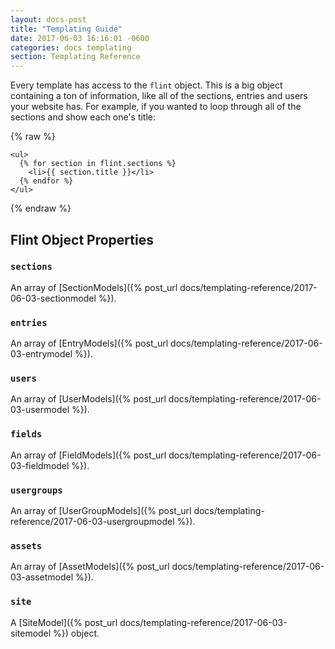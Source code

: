 ```yaml
---
layout: docs-post
title: "Templating Guide"
date: 2017-06-03 16:16:01 -0600
categories: docs templating
section: Templating Reference
---
```

Every template has access to the `flint` object. This is a big object containing a ton of information, like all of the sections, entries and users your website has. For example, if you wanted to loop through all of the sections and show each one's title:

{% raw %}
```liquid
<ul>
  {% for section in flint.sections %}
    <li>{{ section.title }}</li>
  {% endfor %}
</ul>
```
{% endraw %}

## Flint Object Properties

### `sections`
An array of [SectionModels]({% post_url docs/templating-reference/2017-06-03-sectionmodel %}).

### `entries`
An array of [EntryModels]({% post_url docs/templating-reference/2017-06-03-entrymodel %}).

### `users`
An array of [UserModels]({% post_url docs/templating-reference/2017-06-03-usermodel %}).

### `fields`
An array of [FieldModels]({% post_url docs/templating-reference/2017-06-03-fieldmodel %}).

### `usergroups`
An array of [UserGroupModels]({% post_url docs/templating-reference/2017-06-03-usergroupmodel %}).

### `assets`
An array of [AssetModels]({% post_url docs/templating-reference/2017-06-03-assetmodel %}).

### `site`
A [SiteModel]({% post_url docs/templating-reference/2017-06-03-sitemodel %}) object.
